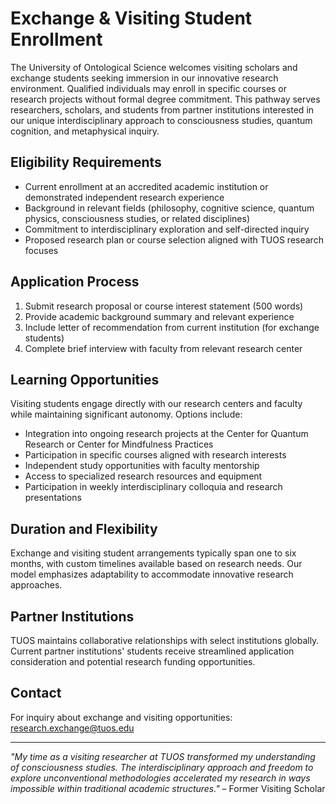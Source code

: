 # Exchange & Visiting Student Enrollment

The University of Ontological Science welcomes visiting scholars and exchange students seeking immersion in our innovative research environment. Qualified individuals may enroll in specific courses or research projects without formal degree commitment. This pathway serves researchers, scholars, and students from partner institutions interested in our unique interdisciplinary approach to consciousness studies, quantum cognition, and metaphysical inquiry.

## Eligibility Requirements

- Current enrollment at an accredited academic institution or demonstrated independent research experience
- Background in relevant fields (philosophy, cognitive science, quantum physics, consciousness studies, or related disciplines)
- Commitment to interdisciplinary exploration and self-directed inquiry
- Proposed research plan or course selection aligned with TUOS research focuses

## Application Process

1. Submit research proposal or course interest statement (500 words)
2. Provide academic background summary and relevant experience
3. Include letter of recommendation from current institution (for exchange students)
4. Complete brief interview with faculty from relevant research center

## Learning Opportunities

Visiting students engage directly with our research centers and faculty while maintaining significant autonomy. Options include:

- Integration into ongoing research projects at the Center for Quantum Research or Center for Mindfulness Practices
- Participation in specific courses aligned with research interests
- Independent study opportunities with faculty mentorship
- Access to specialized research resources and equipment
- Participation in weekly interdisciplinary colloquia and research presentations

## Duration and Flexibility

Exchange and visiting student arrangements typically span one to six months, with custom timelines available based on research needs. Our model emphasizes adaptability to accommodate innovative research approaches.

## Partner Institutions

TUOS maintains collaborative relationships with select institutions globally. Current partner institutions' students receive streamlined application consideration and potential research funding opportunities.

## Contact

For inquiry about exchange and visiting opportunities:
research.exchange@tuos.edu

---

*"My time as a visiting researcher at TUOS transformed my understanding of consciousness studies. The interdisciplinary approach and freedom to explore unconventional methodologies accelerated my research in ways impossible within traditional academic structures."* – Former Visiting Scholar